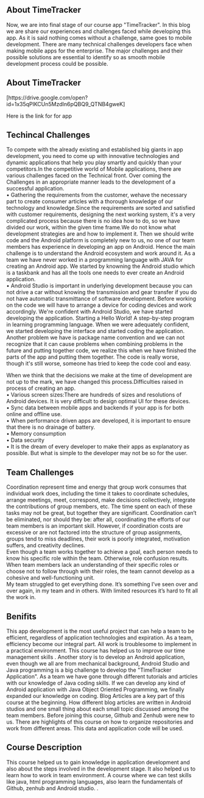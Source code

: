 <h2>About TimeTracker</h2>
Now, we are into final stage of our course app "TimeTracker". In this blog we are share our experiences and challenges faced while developing this app. As it is said nothing comes without a challenge, same goes to mobile development. There are many technical challenges developers face when making mobile apps for the enterprise. The major challenges and their possible solutions are essential to identify so as smooth mobile development process could be possible.

<h2>About TimeTracker</h2>
[https://drive.google.com/open?id=1x35qPlKCUn5MzdIn6pQBQ9_QTNB4gweK]

Here is the link for for app
<h2>Techincal Challenges</h2>
To compete with the already existing and established big giants in app development, you need to come up with innovative technologies and dynamic applications that help you play smartly and quickly than your competitors.In the competitive world of Mobile applications, there are various challenges faced on the Technical front. Over coming the Challenges in an appropriate manner leads to the development of a successful application.  
<br>• Gathering the requirements from the customer, wehave the necessary part to create consumer articles with a thorough knowledge of our technology and knowledge.Since the requirements are sorted and satisfied with customer requirements, designing the next working system, it's a very complicated process because there is no idea how to do, so we have divided our work, within the given time frame.We do not know what development strategies are and how to implement it. Then we should write code and the Android platform is completely new to us, no one of our team members has experience in developing an app on Android. Hence the main challenge is to understand the Android ecosystem and work around it. As a team we have never worked in a programming language with JAVA for creating an Android app. We started by knowning the Android studio which is a taskbank and has all the tools one needs to ever create an Android application. 
<br>• Android Studio is important in underlying development because you can not drive a car without knowing the transmission and gear transfer if you do not have automatic transmittance of software development. Before working on the code we will have to arrange a device for coding devices and work accordingly. We're confident with Android Studio, we have started developing the application. Starting a Hello World! A step-by-step program in learning programming language. When we were adequately confident, we started developing the interface and started coding the application. Another problem we have is package name convention and we can not recognize that it can cause problems when combining problems in the future and putting together code, we realize this when we have finished the parts of the app and putting them together. The code is really worse, though it's still worse, someone has tried to keep the code cool and easy.

When we think that the decisions we make at the time of development are not up to the mark, we have changed this process.Difficulties raised in process of creating an app.
<br>• Various screen sizes:There are hundreds of sizes and resolutions of Android devices. It is very difficult to design optimal UI for these devices.
<br>• Sync data between mobile apps and backends if your app is for both online and offline use.
<br>• When performance driven apps are developed, it is important to ensure that there is no drainage of battery. 
<br>• Memory consumption
<br>• Data security
<br>• It is the dream of every developer to make their apps as explanatory as possible. But what is simple to the developer may not be so for the user.
<h2>Team Challenges</h2>
Coordination represent time and energy that group work consumes that individual work does, including the time it takes to coordinate schedules, arrange meetings, meet, correspond, make decisions collectively, integrate the contributions of group members, etc. The time spent on each of these tasks may not be great, but together they are significant. Coordination can’t be eliminated, nor should they be: after all, coordinating the efforts of our team members is an important skill. However, if coordination costs are excessive or are not factored into the structure of group assignments, groups tend to miss deadlines, their work is poorly integrated, motivation suffers, and creativity declines.
<br>Even though a team works together to achieve a goal, each person needs to know his specific role within the team. Otherwise, role confusion results. When team members lack an understanding of their specific roles or choose not to follow through with their roles, the team cannot develop as a cohesive and well-functioning unit.
<br>My team struggled to get everything done. It’s something I’ve seen over and over again, in my team and in others. With limited resources it’s hard to fit all the work in.
<h2>Benifits</h2>
This app development is the most useful project that can help a team to be efficient, regardless of application technologies and expiration. As a team, efficiency become our integral part. All work is troublesome to implement in a practical environment. This course has helped us to improve our time management skills . Another story is to develop an Android application, even though we all are from mechanical background, Android Studio and Java programming is a big challenge to develop the "TimeTracker Application". As a team we have gone through different tutorials and articles with our knowledge of Java coding skills. If we can develop any kind of Android application with Java Object Oriented Programming, we finally expanded our knowledge on coding. Blog Articles are a key part of this course at the beginning. How different blog articles are written in Android studios and one small thing about each small topic discussed among the team members. Before joining this course, Github and Zenhub were new to us. There are highlights of this course on how to organize repositories and work from different areas. This data and application code will be used.
<h2>Course Description</h2>
This course helped us to gain knowledge in application development and also about the steps involved in the development stage. It also helped us to learn how to work in team environment. A course where we can test skills like java, html programming languages, also learn the fundamentals of Github, zenhub and Android studio. .
